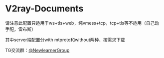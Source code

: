 # V2ray-Documents
请注意此配置只适用于ws+tls+web，纯vmess+tcp，tcp+tls等不适用（自己动手配，雷布斯）

其中server端配置分with mtproto和without两种，按需求下载

TG交流群：[@NewlearnerGroup](https://t.me/NewlearnerGroup)
